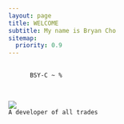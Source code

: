 ```yaml
---
layout: page
title: WELCOME
subtitle: My name is Bryan Cho
sitemap:
  priority: 0.9
---
```

<div class="hero__terminal">
  <pre>
    <code class="shell-session demo">
      <span class="hljs-attribute">BSY-C</span><span class="hljs-regexp"> ~ %</span>
    </code>
  </pre>
</div>

<img src="{{ '/assets/img/profile.jpg' | prepend: site.baseurl }}" id="about-img">


<div id="describe-text">
	<code>A developer of all trades</code>
</div>
